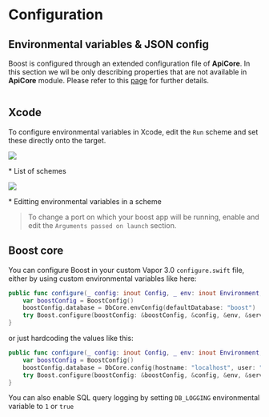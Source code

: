 # Configuration

## Environmental variables & JSON config

Boost is configured through an extended configuration file of **ApiCore**. In this section we wil be only describing properties that are not available in **ApiCore** module. Please refer to this [page](components/apicore.md) for further details.

```text

```

## Xcode

To configure environmental variables in Xcode, edit the `Run` scheme and set these directly onto the target.

![](https://raw.githubusercontent.com/wiki/LiveUI/Boost/Images/xcode/select-scheme.png)

 \* List of schemes

![](https://raw.githubusercontent.com/wiki/LiveUI/Boost/Images/xcode/edit-scheme.png)

 \* Editting environmental variables in a scheme

> To change a port on which your boost app will be running, enable and edit the `Arguments passed on launch` section.

## Boost core

You can configure Boost in your custom Vapor 3.0 `configure.swift` file, either by using custom environmental variables like here:

```swift
public func configure(_ config: inout Config, _ env: inout Environment, _ services: inout Services) throws {
    var boostConfig = BoostConfig()
    boostConfig.database = DbCore.envConfig(defaultDatabase: "boost")
    try Boost.configure(boostConfig: &boostConfig, &config, &env, &services)
}
```

or just hardcoding the values like this:

```swift
public func configure(_ config: inout Config, _ env: inout Environment, _ services: inout Services) throws {
    var boostConfig = BoostConfig()
    boostConfig.database = DbCore.config(hostname: "localhost", user: "root", password: nil, database: "boost")
    try Boost.configure(boostConfig: &boostConfig, &config, &env, &services)
}
```

You can also enable SQL query logging by setting `DB_LOGGING` environmental variable to `1` or `true`

